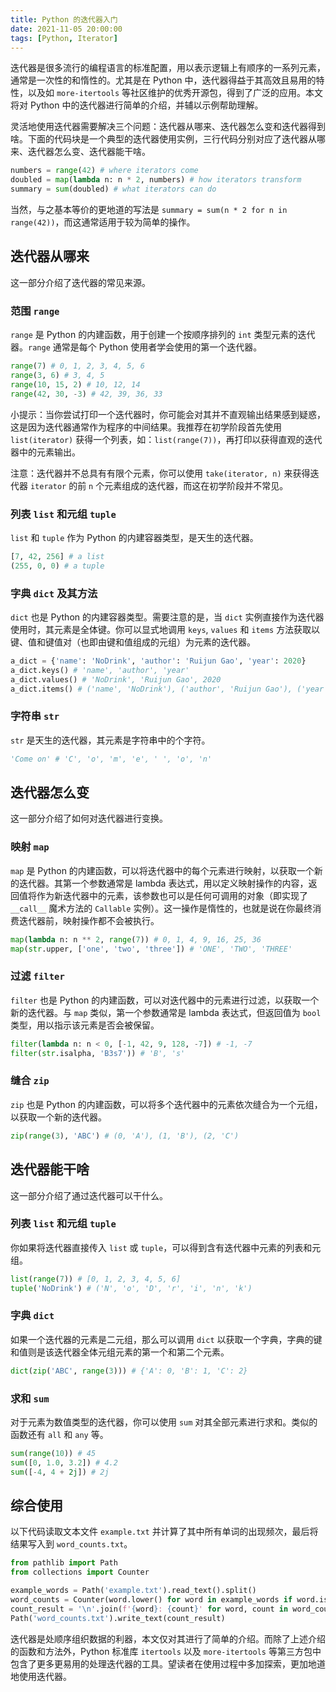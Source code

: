 ```yaml
---
title: Python 的迭代器入门
date: 2021-11-05 20:00:00
tags: [Python, Iterator]
---
```


迭代器是很多流行的编程语言的标准配置，用以表示逻辑上有顺序的一系列元素，通常是一次性的和惰性的。尤其是在 Python 中，迭代器得益于其高效且易用的特性，以及如 `more-itertools` 等社区维护的优秀开源包，得到了广泛的应用。本文将对 Python 中的迭代器进行简单的介绍，并辅以示例帮助理解。

灵活地使用迭代器需要解决三个问题：迭代器从哪来、迭代器怎么变和迭代器得到啥。下面的代码块是一个典型的迭代器使用实例，三行代码分别对应了迭代器从哪来、迭代器怎么变、迭代器能干啥。

```python
numbers = range(42) # where iterators come
doubled = map(lambda n: n * 2, numbers) # how iterators transform
summary = sum(doubled) # what iterators can do
```

当然，与之基本等价的更地道的写法是 `summary = sum(n * 2 for n in range(42))`，而这通常适用于较为简单的操作。

<!-- more -->

## 迭代器从哪来

这一部分介绍了迭代器的常见来源。

### 范围 `range`

`range` 是 Python 的内建函数，用于创建一个按顺序排列的 `int` 类型元素的迭代器。`range` 通常是每个 Python 使用者学会使用的第一个迭代器。

```python
range(7) # 0, 1, 2, 3, 4, 5, 6
range(3, 6) # 3, 4, 5
range(10, 15, 2) # 10, 12, 14
range(42, 30, -3) # 42, 39, 36, 33
```

小提示：当你尝试打印一个迭代器时，你可能会对其并不直观输出结果感到疑惑，这是因为迭代器通常作为程序的中间结果。我推荐在初学阶段首先使用 `list(iterator)` 获得一个列表，如：`list(range(7))`，再打印以获得直观的迭代器中的元素输出。

注意：迭代器并不总具有有限个元素，你可以使用 `take(iterator, n)` 来获得迭代器 `iterator` 的前 `n` 个元素组成的迭代器，而这在初学阶段并不常见。

### 列表 `list` 和元组 `tuple`

`list` 和 `tuple` 作为 Python 的内建容器类型，是天生的迭代器。

```python
[7, 42, 256] # a list
(255, 0, 0) # a tuple
```

### 字典 `dict` 及其方法

`dict` 也是 Python 的内建容器类型。需要注意的是，当 `dict` 实例直接作为迭代器使用时，其元素是全体键。你可以显式地调用 `keys`, `values` 和 `items` 方法获取以键、值和键值对（也即由键和值组成的元组）为元素的迭代器。

```python
a_dict = {'name': 'NoDrink', 'author': 'Ruijun Gao', 'year': 2020}
a_dict.keys() # 'name', 'author', 'year'
a_dict.values() # 'NoDrink', 'Ruijun Gao', 2020
a_dict.items() # ('name', 'NoDrink'), ('author', 'Ruijun Gao'), ('year', 2020)
```

### 字符串 `str`

`str` 是天生的迭代器，其元素是字符串中的个字符。

```python
'Come on' # 'C', 'o', 'm', 'e', ' ', 'o', 'n'
```

## 迭代器怎么变

这一部分介绍了如何对迭代器进行变换。

### 映射 `map`

`map` 是 Python 的内建函数，可以将迭代器中的每个元素进行映射，以获取一个新的迭代器。其第一个参数通常是 lambda 表达式，用以定义映射操作的内容，返回值将作为新迭代器中的元素，该参数也可以是任何可调用的对象（即实现了 `__call__` 魔术方法的 `Callable` 实例）。这一操作是惰性的，也就是说在你最终消费迭代器前，映射操作都不会被执行。

```python
map(lambda n: n ** 2, range(7)) # 0, 1, 4, 9, 16, 25, 36
map(str.upper, ['one', 'two', 'three']) # 'ONE', 'TWO', 'THREE'
```

### 过滤 `filter`

`filter` 也是 Python 的内建函数，可以对迭代器中的元素进行过滤，以获取一个新的迭代器。与 `map` 类似，第一个参数通常是 lambda 表达式，但返回值为 `bool` 类型，用以指示该元素是否会被保留。

```python
filter(lambda n: n < 0, [-1, 42, 9, 128, -7]) # -1, -7
filter(str.isalpha, 'B3s7')) # 'B', 's'
```

### 缝合 `zip`

`zip` 也是 Python 的内建函数，可以将多个迭代器中的元素依次缝合为一个元组，以获取一个新的迭代器。

```python
zip(range(3), 'ABC') # (0, 'A'), (1, 'B'), (2, 'C')
```

## 迭代器能干啥

这一部分介绍了通过迭代器可以干什么。

### 列表 `list` 和元组 `tuple`

你如果将迭代器直接传入 `list` 或 `tuple`，可以得到含有迭代器中元素的列表和元组。

```python
list(range(7)) # [0, 1, 2, 3, 4, 5, 6]
tuple('NoDrink') # ('N', 'o', 'D', 'r', 'i', 'n', 'k')
```

### 字典 `dict`

如果一个迭代器的元素是二元组，那么可以调用 `dict` 以获取一个字典，字典的键和值则是该迭代器全体元组元素的第一个和第二个元素。

```python
dict(zip('ABC', range(3))) # {'A': 0, 'B': 1, 'C': 2}
```

### 求和 `sum`

对于元素为数值类型的迭代器，你可以使用 `sum` 对其全部元素进行求和。类似的函数还有 `all` 和 `any` 等。

```python
sum(range(10)) # 45
sum([0, 1.0, 3.2]) # 4.2
sum([-4, 4 + 2j]) # 2j
```

## 综合使用

以下代码读取文本文件 `example.txt` 并计算了其中所有单词的出现频次，最后将结果写入到 `word_counts.txt`。

```python
from pathlib import Path
from collections import Counter

example_words = Path('example.txt').read_text().split()
word_counts = Counter(word.lower() for word in example_words if word.isalpha())
count_result = '\n'.join(f'{word}: {count}' for word, count in word_counts.most_common())
Path('word_counts.txt').write_text(count_result)
```

迭代器是处顺序组织数据的利器，本文仅对其进行了简单的介绍。而除了上述介绍的函数和方法外，Python 标准库 `itertools` 以及 `more-itertools` 等第三方包中包含了更多更易用的处理迭代器的工具。望读者在使用过程中多加探索，更加地道地使用迭代器。
